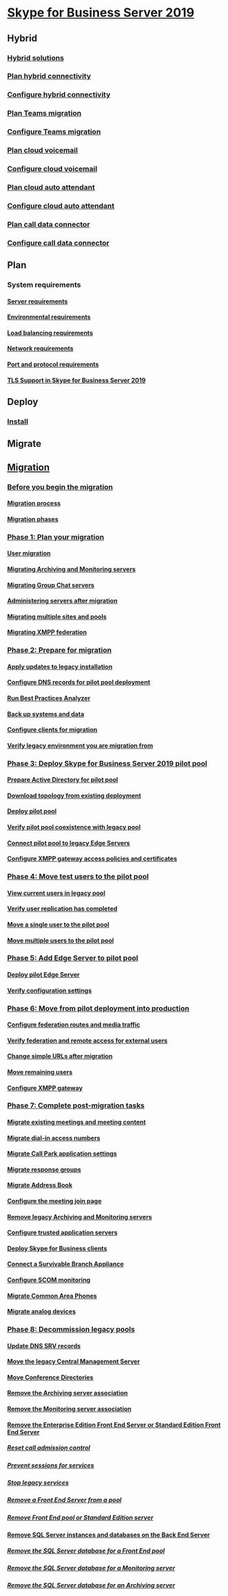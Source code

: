 # [Skype for Business Server 2019](../skype-for-business-server-2019.md)


## Hybrid
### [Hybrid solutions](../hybrid/hybrid-solutions.md)
### [Plan hybrid connectivity](../hybrid/plan-hybrid-connectivity.md)
### [Configure hybrid connectivity](../hybrid/configure-hybrid-connectivity.md)
### [Plan Teams migration](../hybrid/plan-teams-migration.md)
### [Configure Teams migration](../hybrid/configure-teams-migration.md)
### [Plan cloud voicemail](../hybrid/plan-cloud-voicemail.md)
### [Configure cloud voicemail](../hybrid/configure-cloud-voicemail.md)
### [Plan cloud auto attendant](../hybrid/plan-cloud-auto-attendant.md)
### [Configure cloud auto attendant](../hybrid/configure-cloud-auto-attendant.md)
### [Plan call data connector](../hybrid/plan-call-data-connector.md)
### [Configure call data connector](../hybrid/configure-call-data-connector.md)


## Plan
### System requirements
#### [Server requirements](../plan/server-requirements.md)
#### [Environmental requirements](../plan/environmental-requirements.md)
#### [Load balancing requirements](../../SfbServer/plan-your-deployment/network-requirements/load-balancing.md?toc=/SkypeForBusiness/toc.json&bc=/SkypeForBusiness/breadcrumb/toc.json)
#### [Network requirements](../../SfbServer/plan-your-deployment/network-requirements/network-requirements.md?toc=/SkypeForBusiness/toc.json&bc=/SkypeForBusiness/breadcrumb/toc.json)
#### [Port and protocol requirements](../../SfbServer/plan-your-deployment/network-requirements/ports-and-protocols.md?toc=/SkypeForBusiness/toc.json&bc=/SkypeForBusiness/breadcrumb/toc.json)
#### [TLS Support in Skype for Business Server 2019](../tls-support.md)


## Deploy
### [Install](../deploy/install.md)

## Migrate
## [Migration](../migration/migration-to-skype-for-business-server-2019/migration-to-skype-for-business-server-2019.md)
<!---
### [Migration to Skype for Business Server 2019](../migration/migration-to-skype-for-business-server-2019/migration-to-skype-for-business-server-2019.md)
 
#### [Before you begin the migration](../migration/migration-to-skype-for-business-server-2019/before-you-begin-the-migration-w14-to-w15.md)
##### [Migration process](../migration/migration-to-skype-for-business-server-2019/migration-process-w14-to-w15.md)
##### [Migration phases](../migration/migration-to-skype-for-business-server-2019/migration-phases-w14-to-w15.md)
#### [Phase 1: Plan your migration](../migration/migration-to-skype-for-business-server-2019/phase-1-plan-your-migration-from-lync-server-2010-w14-to-w15.md)
##### [User migration](../migration/migration-to-skype-for-business-server-2019/user-migration-w14-to-w15.md)
##### [Migrating Archiving and Monitoring servers](../migration/migration-to-skype-for-business-server-2019/migrating-archiving-and-monitoring-servers-w14-to-w15.md)
##### [Migrating Group Chat servers](../migration/migration-to-skype-for-business-server-2019/migrating-group-chat-servers-w14-to-w15.md)
##### [Administering servers after migration](../migration/migration-to-skype-for-business-server-2019/administering-servers-after-migration-w14-to-w15.md)
##### [Migrating multiple sites and pools](../migration/migration-to-skype-for-business-server-2019/migrating-multiple-sites-and-pools-w14-to-w15.md)
##### [Migrating XMPP federation](../migration/migration-to-skype-for-business-server-2019/migrating-xmpp-federation-w14-to-w15.md)
#### [Phase 2: Prepare for migration](../migration/migration-to-skype-for-business-server-2019/phase-2-prepare-for-migration-w14-to-w15.md)
##### [Apply updates to legacy installation](../migration/migration-to-skype-for-business-server-2019/apply-lync-server-2010-updates-w14-to-w15.md)
##### [Configure DNS records for pilot pool deployment](../migration/migration-to-skype-for-business-server-2019/configure-dns-records-for-pilot-pool-deployment.md)
##### [Run Best Practices Analyzer](../migration/migration-to-skype-for-business-server-2019/run-best-practices-analyzer-w14-to-w15.md)
##### [Back up systems and data](../migration/migration-to-skype-for-business-server-2019/back-up-systems-and-data-w14-to-w15.md)
##### [Configure clients for migration](../migration/migration-to-skype-for-business-server-2019/configure-clients-for-migration-w14-to-w15.md)
##### [Verify legacy environment you are migration from](../migration/migration-to-skype-for-business-server-2019/verify-lync-server-2010-environment.md)
#### [Phase 3: Deploy Skype for Business Server 2019 pilot pool](../migration/migration-to-skype-for-business-server-2019/phase-3-deploy-lync-server-2013-pilot-pool-w14-to-w15.md)
##### [Prepare Active Directory for pilot pool](../migration/migration-to-skype-for-business-server-2019/prepare-active-directory-for-lync-server.md)
##### [Download topology from existing deployment](../migration/migration-to-skype-for-business-server-2019/download-topology-from-existing-deployment.md)
##### [Deploy pilot pool](../migration/migration-to-skype-for-business-server-2019/deploy-lync-server-2013-pilot-pool-w14-to-w15.md)
##### [Verify pilot pool coexistence with legacy pool](../migration/migration-to-skype-for-business-server-2019/verify-pilot-pool-coexistence-with-legacy-pool-w14-to-w15.md)
##### [Connect pilot pool to legacy Edge Servers](../migration/migration-to-skype-for-business-server-2019/connect-pilot-pool-to-legacy-edge-servers-w14-to-w15.md)
##### [Configure XMPP gateway access policies and certificates](../migration/migration-to-skype-for-business-server-2019/configure-xmpp-gateway-access-policies-and-certificates.md)
#### [Phase 4: Move test users to the pilot pool](../migration/migration-to-skype-for-business-server-2019/phase-4-move-test-users-to-the-pilot-pool-w14-to-w15.md)
##### [View current users in legacy pool](../migration/migration-to-skype-for-business-server-2019/view-current-users-in-lync-server-2010-pool.md)
##### [Verify user replication has completed](../migration/migration-to-skype-for-business-server-2019/verify-user-replication-has-completed-w14-to-w15.md)
##### [Move a single user to the pilot pool](../migration/migration-to-skype-for-business-server-2019/move-a-single-user-to-the-pilot-pool-w14-to-w15.md)
##### [Move multiple users to the pilot pool](../migration/migration-to-skype-for-business-server-2019/move-multiple-users-to-the-pilot-pool-w14-to-w15.md)
#### [Phase 5: Add Edge Server to pilot pool](../migration/migration-to-skype-for-business-server-2019/phase-5-add-lync-server-2013-edge-server-to-pilot-pool-w14-to-w15.md)
##### [Deploy pilot Edge Server](../migration/migration-to-skype-for-business-server-2019/deploy-pilot-edge-server-w14-to-w15.md)
##### [Verify configuration settings](../migration/migration-to-skype-for-business-server-2019/verify-configuration-settings-w14-to-w15.md)
#### [Phase 6: Move from pilot deployment into production](../migration/migration-to-skype-for-business-server-2019/phase-6-move-from-pilot-deployment-into-production-w14-to-w15.md)
##### [Configure federation routes and media traffic](../migration/migration-to-skype-for-business-server-2019/configure-federation-routes-and-media-traffic-w14-to-w15.md)
##### [Verify federation and remote access for external users](../migration/migration-to-skype-for-business-server-2019/verify-federation-and-remote-access-for-external-users-w14-to-w15.md)
##### [Change simple URLs after migration](../migration/migration-to-skype-for-business-server-2019/change-simple-urls-after-migration-w14-to-w15.md)
##### [Move remaining users](../migration/migration-to-skype-for-business-server-2019/move-remaining-users-to-lync-server-2013.md)
##### [Configure XMPP gateway](../migration/migration-to-skype-for-business-server-2019/configure-xmpp-gateway-on-lync-server-2013-w14-to-w15.md)
#### [Phase 7: Complete post-migration tasks](../migration/migration-to-skype-for-business-server-2019/phase-7-complete-post-migration-tasks-w14-to-w15.md)
##### [Migrate existing meetings and meeting content](../migration/migration-to-skype-for-business-server-2019/migrate-existing-meetings-and-meeting-content-w14-to-w15.md)
##### [Migrate dial-in access numbers](../migration/migration-to-skype-for-business-server-2019/migrate-dial-in-access-numbers-w14-to-w15.md)
##### [Migrate Call Park application settings](../migration/migration-to-skype-for-business-server-2019/migrate-call-park-application-settings-w14-to-w15.md)
##### [Migrate response groups](../migration/migration-to-skype-for-business-server-2019/migrate-response-groups-w14-to-w15.md)
##### [Migrate Address Book](../migration/migration-to-skype-for-business-server-2019/migrate-address-book-w14-to-w15.md)
##### [Configure the meeting join page](../migration/migration-to-skype-for-business-server-2019/configure-the-meeting-join-page-w14-to-w15.md)
##### [Remove legacy Archiving and Monitoring servers](../migration/migration-to-skype-for-business-server-2019/remove-legacy-archiving-and-monitoring-servers-w14-to-w15.md)
##### [Configure trusted application servers](../migration/migration-to-skype-for-business-server-2019/configure-trusted-application-servers-w14-to-w15.md)
##### [Deploy Skype for Business clients](../migration/migration-to-skype-for-business-server-2019/deploy-lync-server-2013-clients-w14-to-w15.md)
##### [Connect a Survivable Branch Appliance](../migration/migration-to-skype-for-business-server-2019/connect-a-survivable-branch-appliance-w14-to-w15.md)
##### [Configure SCOM monitoring](../migration/migration-to-skype-for-business-server-2019/configure-scom-monitoring-w14-to-w15.md)
##### [Migrate Common Area Phones](../migration/migration-to-skype-for-business-server-2019/migrate-common-area-phones-w14-to-w15.md)
##### [Migrate analog devices](../migration/migration-to-skype-for-business-server-2019/migrate-analog-devices-w14-to-w15.md)
#### [Phase 8: Decommission legacy pools](../migration/migration-to-skype-for-business-server-2019/phase-8-decommission-legacy-pools-w14-to-w15.md)
##### [Update DNS SRV records](../migration/migration-to-skype-for-business-server-2019/update-dns-srv-records-w14-to-w15.md)
##### [Move the legacy Central Management Server](../migration/migration-to-skype-for-business-server-2019/move-the-lync-server-2010-central-management-server-to-lync-server-2013w14-to-w1.md)
##### [Move Conference Directories](../migration/migration-to-skype-for-business-server-2019/move-conference-directories.md)
##### [Remove the Archiving server association](../migration/migration-to-skype-for-business-server-2019/remove-the-archiving-server-association-w14-to-w15.md)
##### [Remove the Monitoring server association](../migration/migration-to-skype-for-business-server-2019/remove-the-monitoring-server-association-w14-to-w15.md)
##### [Remove the Enterprise Edition Front End Server or Standard Edition Front End Server](../migration/migration-to-skype-for-business-server-2019/remove-the-enterprise-edition-front-end-server-or-standard-edition-front-end-ser.md)
###### [Reset call admission control](../migration/migration-to-skype-for-business-server-2019/reset-call-admission-control.md)
###### [Prevent sessions for services](../migration/migration-to-skype-for-business-server-2019/prevent-sessions-for-services-w14-to-w15.md)
###### [Stop legacy services](../migration/migration-to-skype-for-business-server-2019/stop-lync-server-2010-services-w14-to-w15.md)
###### [Remove a Front End Server from a pool](../migration/migration-to-skype-for-business-server-2019/remove-a-front-end-server-from-a-pool-w14-to-w15.md)
###### [Remove Front End pool or Standard Edition server](../migration/migration-to-skype-for-business-server-2019/remove-front-end-pool-or-standard-edition-server-w14-to-w15.md)
##### [Remove SQL Server instances and databases on the Back End Server](../migration/migration-to-skype-for-business-server-2019/remove-sql-server-instances-and-databases-on-the-back-end-server-w14-to-w15.md)
###### [Remove the SQL Server database for a Front End pool](../migration/migration-to-skype-for-business-server-2019/remove-the-sql-server-database-for-a-front-end-pool-w14-to-w15.md)
###### [Remove the SQL Server database for a Monitoring server](../migration/migration-to-skype-for-business-server-2019/remove-the-sql-server-database-for-a-monitoring-server-w14-to-w15.md)
###### [Remove the SQL Server database for an Archiving server](../migration/migration-to-skype-for-business-server-2019/remove-the-sql-server-database-for-an-archiving-server-w14-to-w15.md)
-->

### [Before you begin the migration](../migration/migration-to-skype-for-business-server-2019/before-you-begin-the-migration-w14-to-w15.md)
#### [Migration process](../migration/migration-to-skype-for-business-server-2019/migration-process-w14-to-w15.md)
#### [Migration phases](../migration/migration-to-skype-for-business-server-2019/migration-phases-w14-to-w15.md)
### [Phase 1: Plan your migration](../migration/migration-to-skype-for-business-server-2019/phase-1-plan-your-migration-from-lync-server-2010-w14-to-w15.md)
#### [User migration](../migration/migration-to-skype-for-business-server-2019/user-migration-w14-to-w15.md)
#### [Migrating Archiving and Monitoring servers](../migration/migration-to-skype-for-business-server-2019/migrating-archiving-and-monitoring-servers-w14-to-w15.md)
#### [Migrating Group Chat servers](../migration/migration-to-skype-for-business-server-2019/migrating-group-chat-servers-w14-to-w15.md)
#### [Administering servers after migration](../migration/migration-to-skype-for-business-server-2019/administering-servers-after-migration-w14-to-w15.md)
#### [Migrating multiple sites and pools](../migration/migration-to-skype-for-business-server-2019/migrating-multiple-sites-and-pools-w14-to-w15.md)
#### [Migrating XMPP federation](../migration/migration-to-skype-for-business-server-2019/migrating-xmpp-federation-w14-to-w15.md)
### [Phase 2: Prepare for migration](../migration/migration-to-skype-for-business-server-2019/phase-2-prepare-for-migration-w14-to-w15.md)
#### [Apply updates to legacy installation](../migration/migration-to-skype-for-business-server-2019/apply-lync-server-2010-updates-w14-to-w15.md)
#### [Configure DNS records for pilot pool deployment](../migration/migration-to-skype-for-business-server-2019/configure-dns-records-for-pilot-pool-deployment.md)
#### [Run Best Practices Analyzer](../migration/migration-to-skype-for-business-server-2019/run-best-practices-analyzer-w14-to-w15.md)
#### [Back up systems and data](../migration/migration-to-skype-for-business-server-2019/back-up-systems-and-data-w14-to-w15.md)
#### [Configure clients for migration](../migration/migration-to-skype-for-business-server-2019/configure-clients-for-migration-w14-to-w15.md)
#### [Verify legacy environment you are migration from](../migration/migration-to-skype-for-business-server-2019/verify-lync-server-2010-environment.md)
### [Phase 3: Deploy Skype for Business Server 2019 pilot pool](../migration/migration-to-skype-for-business-server-2019/phase-3-deploy-lync-server-2013-pilot-pool-w14-to-w15.md)
#### [Prepare Active Directory for pilot pool](../migration/migration-to-skype-for-business-server-2019/prepare-active-directory-for-lync-server.md)
#### [Download topology from existing deployment](../migration/migration-to-skype-for-business-server-2019/download-topology-from-existing-deployment.md)
#### [Deploy pilot pool](../migration/migration-to-skype-for-business-server-2019/deploy-lync-server-2013-pilot-pool-w14-to-w15.md)
#### [Verify pilot pool coexistence with legacy pool](../migration/migration-to-skype-for-business-server-2019/verify-pilot-pool-coexistence-with-legacy-pool-w14-to-w15.md)
#### [Connect pilot pool to legacy Edge Servers](../migration/migration-to-skype-for-business-server-2019/connect-pilot-pool-to-legacy-edge-servers-w14-to-w15.md)
#### [Configure XMPP gateway access policies and certificates](../migration/migration-to-skype-for-business-server-2019/configure-xmpp-gateway-access-policies-and-certificates.md)
### [Phase 4: Move test users to the pilot pool](../migration/migration-to-skype-for-business-server-2019/phase-4-move-test-users-to-the-pilot-pool-w14-to-w15.md)
#### [View current users in legacy pool](../migration/migration-to-skype-for-business-server-2019/view-current-users-in-lync-server-2010-pool.md)
#### [Verify user replication has completed](../migration/migration-to-skype-for-business-server-2019/verify-user-replication-has-completed-w14-to-w15.md)
#### [Move a single user to the pilot pool](../migration/migration-to-skype-for-business-server-2019/move-a-single-user-to-the-pilot-pool-w14-to-w15.md)
#### [Move multiple users to the pilot pool](../migration/migration-to-skype-for-business-server-2019/move-multiple-users-to-the-pilot-pool-w14-to-w15.md)
### [Phase 5: Add Edge Server to pilot pool](../migration/migration-to-skype-for-business-server-2019/phase-5-add-lync-server-2013-edge-server-to-pilot-pool-w14-to-w15.md)
#### [Deploy pilot Edge Server](../migration/migration-to-skype-for-business-server-2019/deploy-pilot-edge-server-w14-to-w15.md)
#### [Verify configuration settings](../migration/migration-to-skype-for-business-server-2019/verify-configuration-settings-w14-to-w15.md)
### [Phase 6: Move from pilot deployment into production](../migration/migration-to-skype-for-business-server-2019/phase-6-move-from-pilot-deployment-into-production-w14-to-w15.md)
#### [Configure federation routes and media traffic](../migration/migration-to-skype-for-business-server-2019/configure-federation-routes-and-media-traffic-w14-to-w15.md)
#### [Verify federation and remote access for external users](../migration/migration-to-skype-for-business-server-2019/verify-federation-and-remote-access-for-external-users-w14-to-w15.md)
#### [Change simple URLs after migration](../migration/migration-to-skype-for-business-server-2019/change-simple-urls-after-migration-w14-to-w15.md)
#### [Move remaining users](../migration/migration-to-skype-for-business-server-2019/move-remaining-users-to-lync-server-2013.md)
#### [Configure XMPP gateway](../migration/migration-to-skype-for-business-server-2019/configure-xmpp-gateway-on-lync-server-2013-w14-to-w15.md)
### [Phase 7: Complete post-migration tasks](../migration/migration-to-skype-for-business-server-2019/phase-7-complete-post-migration-tasks-w14-to-w15.md)
#### [Migrate existing meetings and meeting content](../migration/migration-to-skype-for-business-server-2019/migrate-existing-meetings-and-meeting-content-w14-to-w15.md)
#### [Migrate dial-in access numbers](../migration/migration-to-skype-for-business-server-2019/migrate-dial-in-access-numbers-w14-to-w15.md)
#### [Migrate Call Park application settings](../migration/migration-to-skype-for-business-server-2019/migrate-call-park-application-settings-w14-to-w15.md)
#### [Migrate response groups](../migration/migration-to-skype-for-business-server-2019/migrate-response-groups-w14-to-w15.md)
#### [Migrate Address Book](../migration/migration-to-skype-for-business-server-2019/migrate-address-book-w14-to-w15.md)
#### [Configure the meeting join page](../migration/migration-to-skype-for-business-server-2019/configure-the-meeting-join-page-w14-to-w15.md)
#### [Remove legacy Archiving and Monitoring servers](../migration/migration-to-skype-for-business-server-2019/remove-legacy-archiving-and-monitoring-servers-w14-to-w15.md)
#### [Configure trusted application servers](../migration/migration-to-skype-for-business-server-2019/configure-trusted-application-servers-w14-to-w15.md)
#### [Deploy Skype for Business clients](../migration/migration-to-skype-for-business-server-2019/deploy-lync-server-2013-clients-w14-to-w15.md)
#### [Connect a Survivable Branch Appliance](../migration/migration-to-skype-for-business-server-2019/connect-a-survivable-branch-appliance-w14-to-w15.md)
#### [Configure SCOM monitoring](../migration/migration-to-skype-for-business-server-2019/configure-scom-monitoring-w14-to-w15.md)
#### [Migrate Common Area Phones](../migration/migration-to-skype-for-business-server-2019/migrate-common-area-phones-w14-to-w15.md)
#### [Migrate analog devices](../migration/migration-to-skype-for-business-server-2019/migrate-analog-devices-w14-to-w15.md)
### [Phase 8: Decommission legacy pools](../migration/migration-to-skype-for-business-server-2019/phase-8-decommission-legacy-pools-w14-to-w15.md)
#### [Update DNS SRV records](../migration/migration-to-skype-for-business-server-2019/update-dns-srv-records-w14-to-w15.md)
#### [Move the legacy Central Management Server](../migration/migration-to-skype-for-business-server-2019/move-the-lync-server-2010-central-management-server-to-lync-server-2013w14-to-w1.md)
#### [Move Conference Directories](../migration/migration-to-skype-for-business-server-2019/move-conference-directories.md)
#### [Remove the Archiving server association](../migration/migration-to-skype-for-business-server-2019/remove-the-archiving-server-association-w14-to-w15.md)
#### [Remove the Monitoring server association](../migration/migration-to-skype-for-business-server-2019/remove-the-monitoring-server-association-w14-to-w15.md)
#### [Remove the Enterprise Edition Front End Server or Standard Edition Front End Server](../migration/migration-to-skype-for-business-server-2019/remove-the-enterprise-edition-front-end-server-or-standard-edition-front-end-ser.md)
##### [Reset call admission control](../migration/migration-to-skype-for-business-server-2019/reset-call-admission-control.md)
##### [Prevent sessions for services](../migration/migration-to-skype-for-business-server-2019/prevent-sessions-for-services-w14-to-w15.md)
##### [Stop legacy services](../migration/migration-to-skype-for-business-server-2019/stop-lync-server-2010-services-w14-to-w15.md)
##### [Remove a Front End Server from a pool](../migration/migration-to-skype-for-business-server-2019/remove-a-front-end-server-from-a-pool-w14-to-w15.md)
##### [Remove Front End pool or Standard Edition server](../migration/migration-to-skype-for-business-server-2019/remove-front-end-pool-or-standard-edition-server-w14-to-w15.md)
#### [Remove SQL Server instances and databases on the Back End Server](../migration/migration-to-skype-for-business-server-2019/remove-sql-server-instances-and-databases-on-the-back-end-server-w14-to-w15.md)
##### [Remove the SQL Server database for a Front End pool](../migration/migration-to-skype-for-business-server-2019/remove-the-sql-server-database-for-a-front-end-pool-w14-to-w15.md)
##### [Remove the SQL Server database for a Monitoring server](../migration/migration-to-skype-for-business-server-2019/remove-the-sql-server-database-for-a-monitoring-server-w14-to-w15.md)
##### [Remove the SQL Server database for an Archiving server](../migration/migration-to-skype-for-business-server-2019/remove-the-sql-server-database-for-an-archiving-server-w14-to-w15.md)